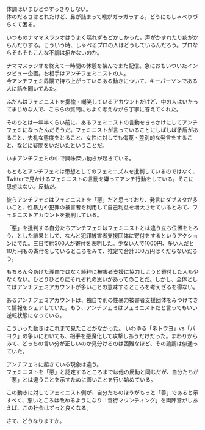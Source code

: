 体調はいまひとつすっきりしない。  
体のだるさはとれたけど、鼻が詰まって喉がガラガラする。どうにもしゃべりづらくて困る。

いつものナママスラジオはうまく喋れずもどかしかった。声がかすれたり痰がからんだりする。こういう時、しゃべるプロの人はどうしているんだろう。プロならそもそもこんな不調は招かないのか。

ナママスラジオを終えて一時間の休憩を挟んでまた配信。急におもいついたインタビュー企画。お相手はアンチフェミニストの人。  
今アンチフェミ界隈で持ち上がっているある動きについて、キーパーソンである人に話を聞いてみた。

ふだんはフェミニストを揶揄・嘲笑しているアカウントだけど、中の人はいたってまじめな人で、こちらの質問にもよく考えながら丁寧に答えてくれた。

そのひとは一年半くらい前に、あるフェミニストの言動をきっかけにしてアンチフェミになったんだそうだ。フェミニストが言っていることにしばしば矛盾があること、失礼な態度をとること、女性に対しても侮蔑・差別的な発言をすること、などに疑問をいだいたということだ。

いまアンチフェミの中で興味深い動きが起きている。

もともとアンチフェミは思想としてのフェミニズムを批判しているのではなく、Twitterで見かけるフェミニストの言動を嫌ってアンチ行動をしている。そこに思想はない。反動だ。

彼らアンチフェミはフェミニストを「悪」だと思っており、発言にダブスタが多いこと、性暴力や犯罪の被害者を利用して自己利益を増大させているとみて、フェミニストアカウントを批判している。

「悪」を批判する自分たちアンチフェミはフェミニストとは違う立ち位置をとろう、とした結果として、なんと犯罪被害者支援団体に寄付をするというアクションにでた。三日で約300人が寄付を表明した。少ない人で1000円、多い人だと10万円もの寄付をしているところをみて、推定で合計300万円はくだらないだろう。

もちろん今あげた理由ではなく純粋に被害者支援に協力しようと寄付した人も少なくない。ひとりひとりにそれぞれの思いがあってのことだ。しかし、全体としてはアンチフェミアカウントが多いことの意味するところを考えざるを得ない。

あるアンチフェミアカウントは、独自で別の性暴力被害者支援団体をみつけてきて情報をシェアしていた。もう、アンチフェミはフェミニストだと言ってもいい逆転状態になっている。

こういった動きはこれまで見たことがなかった。
いわゆる「ネトウヨ」vs「パヨク」の争いにおいても、相手を悪魔化して攻撃しあうだけだった。まわりからみて、どっちの言い分が正しいのか見分けるのは困難なほど、その論調は似通っていた。

アンチフェミに起きている現象は違う。  
フェミニストを「悪」と認定するところまでは他の反動と同じだが、自分たちが「悪」とは違うことを示すために善いことを行い始めている。

この動きに対してフェミニスト側が、自分たちのほうがもっと「善」であると示すべく、悪いところは改めるようになり「善行マウンティング」を両陣営がしあえば、この社会はずっと良くなる。

さて、どうなりますか。